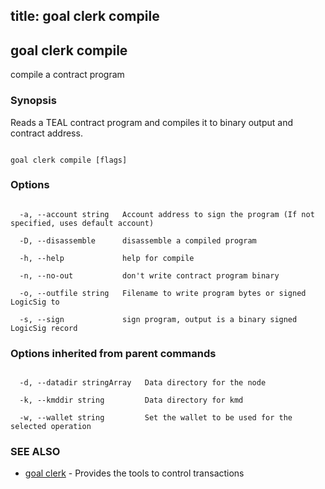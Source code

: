 title: goal clerk compile
---
## goal clerk compile



compile a contract program



### Synopsis



Reads a TEAL contract program and compiles it to binary output and contract address.



```

goal clerk compile [flags]

```



### Options



```

  -a, --account string   Account address to sign the program (If not specified, uses default account)

  -D, --disassemble      disassemble a compiled program

  -h, --help             help for compile

  -n, --no-out           don't write contract program binary

  -o, --outfile string   Filename to write program bytes or signed LogicSig to

  -s, --sign             sign program, output is a binary signed LogicSig record

```



### Options inherited from parent commands



```

  -d, --datadir stringArray   Data directory for the node

  -k, --kmddir string         Data directory for kmd

  -w, --wallet string         Set the wallet to be used for the selected operation

```



### SEE ALSO



* [goal clerk](../../clerk/clerk/)	 - Provides the tools to control transactions 



